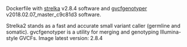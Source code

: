Dockerfile with [strelka](https://github.com/Illumina/strelka) v2.8.4 software and [gvcfgenotyper](https://github.com/Illumina/gvcfgenotyper) v2018.02.07_master_c9c81d3 software. 

Strelka2 stands as a fast and accurate small variant caller (germline and somatic).
gvcfgenotyper is a utility for merging and genotyping Illumina-style GVCFs.
Image latest version: 2.8.4
